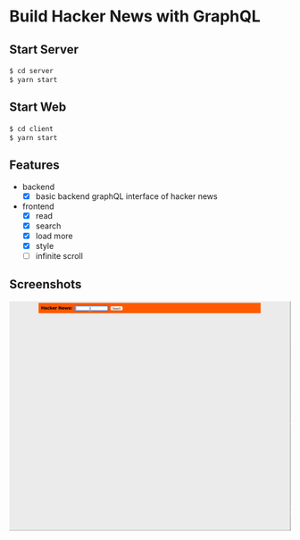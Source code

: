 Build Hacker News with GraphQL
===

Start Server
---
```
$ cd server
$ yarn start
```

Start Web
---
```
$ cd client
$ yarn start
```

Features
---
- backend
    - [x] basic backend graphQL interface of hacker news
- frontend
    - [x] read
    - [x] search
    - [x] load more
    - [x] style
    - [ ] infinite scroll

Screenshots
---
![](./demo.gif)